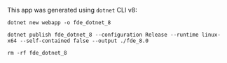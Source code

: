 This app was generated using `dotnet` CLI v8:
```
dotnet new webapp -o fde_dotnet_8

dotnet publish fde_dotnet_8 --configuration Release --runtime linux-x64 --self-contained false --output ./fde_8.0

rm -rf fde_dotnet_8
```
